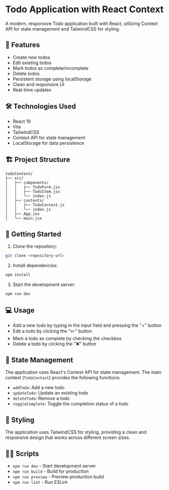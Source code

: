 # Todo Application with React Context

A modern, responsive Todo application built with React, utilizing Context API for state management and TailwindCSS for styling.

## 🚀 Features

- Create new todos
- Edit existing todos
- Mark todos as complete/incomplete
- Delete todos
- Persistent storage using localStorage
- Clean and responsive UI
- Real-time updates

## 🛠️ Technologies Used

- React 19
- Vite
- TailwindCSS
- Context API for state management
- LocalStorage for data persistence

## 🏗️ Project Structure

```
todoContext/
├── src/
│   ├── components/
│   │   ├── TodoForm.jsx
│   │   ├── TodoItem.jsx
│   │   └── index.js
│   ├── contexts/
│   │   ├── TodoContext.js
│   │   └── index.js
│   ├── App.jsx
│   └── main.jsx
```

## 🚦 Getting Started

1. Clone the repository:
```bash
git clone <repository-url>
```

2. Install dependencies:
```bash
npm install
```

3. Start the development server:
```bash
npm run dev
```

## 💻 Usage

- Add a new todo by typing in the input field and pressing the "+" button
- Edit a todo by clicking the "✏️" button
- Mark a todo as complete by checking the checkbox
- Delete a todo by clicking the "❌" button

## 🔋 State Management

The application uses React's Context API for state management. The main context (`TodoContext`) provides the following functions:

- `addTodo`: Add a new todo
- `updateTodo`: Update an existing todo
- `deleteTodo`: Remove a todo
- `toggleComplete`: Toggle the completion status of a todo

## 🎨 Styling

The application uses TailwindCSS for styling, providing a clean and responsive design that works across different screen sizes.

## 🏃‍♂️ Scripts

- `npm run dev` - Start development server
- `npm run build` - Build for production
- `npm run preview` - Preview production build
- `npm run lint` - Run ESLint
